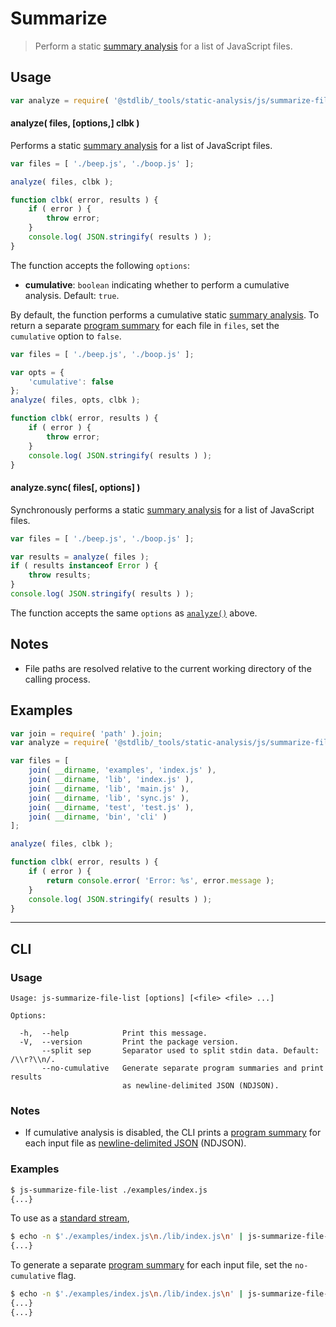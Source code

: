 <!--

@license Apache-2.0

Copyright (c) 2018 The Stdlib Authors.

Licensed under the Apache License, Version 2.0 (the "License");
you may not use this file except in compliance with the License.
You may obtain a copy of the License at

   http://www.apache.org/licenses/LICENSE-2.0

Unless required by applicable law or agreed to in writing, software
distributed under the License is distributed on an "AS IS" BASIS,
WITHOUT WARRANTIES OR CONDITIONS OF ANY KIND, either express or implied.
See the License for the specific language governing permissions and
limitations under the License.

-->

# Summarize

> Perform a static [summary analysis][@stdlib/_tools/static-analysis/js/incr/program-summary] for a list of JavaScript files.

<!-- Section to include introductory text. Make sure to keep an empty line after the intro `section` element and another before the `/section` close. -->

<section class="intro">

</section>

<!-- /.intro -->

<!-- Package usage documentation. -->

<section class="usage">

## Usage

```javascript
var analyze = require( '@stdlib/_tools/static-analysis/js/summarize-file-list' );
```

<a name="analyze-async"></a>

#### analyze( files, \[options,] clbk )

Performs a static [summary analysis][@stdlib/_tools/static-analysis/js/incr/program-summary] for a list of JavaScript files.

```javascript
var files = [ './beep.js', './boop.js' ];

analyze( files, clbk );

function clbk( error, results ) {
    if ( error ) {
        throw error;
    }
    console.log( JSON.stringify( results ) );
}
```

The function accepts the following `options`:

-   **cumulative**: `boolean` indicating whether to perform a cumulative analysis. Default: `true`.

By default, the function performs a cumulative static [summary analysis][@stdlib/_tools/static-analysis/js/incr/program-summary]. To return a separate [program summary][@stdlib/_tools/static-analysis/js/program-summary] for each file in `files`, set the `cumulative` option to `false`.

```javascript
var files = [ './beep.js', './boop.js' ];

var opts = {
    'cumulative': false
};
analyze( files, opts, clbk );

function clbk( error, results ) {
    if ( error ) {
        throw error;
    }
    console.log( JSON.stringify( results ) );
}
```

#### analyze.sync( files\[, options] )

Synchronously performs a static [summary analysis][@stdlib/_tools/static-analysis/js/incr/program-summary] for a list of JavaScript files.

```javascript
var files = [ './beep.js', './boop.js' ];

var results = analyze( files );
if ( results instanceof Error ) {
    throw results;
}
console.log( JSON.stringify( results ) );
```

The function accepts the same `options` as [`analyze()`](#analyze-async) above.

</section>

<!-- /.usage -->

<!-- Package usage notes. Make sure to keep an empty line after the `section` element and another before the `/section` close. -->

<section class="notes">

## Notes

-   File paths are resolved relative to the current working directory of the calling process.

</section>

<!-- /.notes -->

<!-- Package usage examples. -->

<section class="examples">

## Examples

<!-- eslint no-undef: "error" -->

```javascript
var join = require( 'path' ).join;
var analyze = require( '@stdlib/_tools/static-analysis/js/summarize-file-list' );

var files = [
    join( __dirname, 'examples', 'index.js' ),
    join( __dirname, 'lib', 'index.js' ),
    join( __dirname, 'lib', 'main.js' ),
    join( __dirname, 'lib', 'sync.js' ),
    join( __dirname, 'test', 'test.js' ),
    join( __dirname, 'bin', 'cli' )
];

analyze( files, clbk );

function clbk( error, results ) {
    if ( error ) {
        return console.error( 'Error: %s', error.message );
    }
    console.log( JSON.stringify( results ) );
}
```

</section>

<!-- /.examples -->

<!-- Section for describing a command-line interface. -->

* * *

<section class="cli">

## CLI

<!-- CLI usage documentation. -->

<section class="usage">

### Usage

```text
Usage: js-summarize-file-list [options] [<file> <file> ...]

Options:

  -h,  --help            Print this message.
  -V,  --version         Print the package version.
       --split sep       Separator used to split stdin data. Default: /\\r?\\n/.
       --no-cumulative   Generate separate program summaries and print results
                         as newline-delimited JSON (NDJSON).
```

</section>

<!-- /.usage -->

<!-- CLI usage notes. Make sure to keep an empty line after the `section` element and another before the `/section` close. -->

<section class="notes">

### Notes

-   If cumulative analysis is disabled, the CLI prints a [program summary][@stdlib/_tools/static-analysis/js/program-summary] for each input file as [newline-delimited JSON][ndjson] (NDJSON).

</section>

<!-- /.notes -->

<!-- CLI usage examples. -->

<section class="examples">

### Examples

```bash
$ js-summarize-file-list ./examples/index.js
{...}
```

To use as a [standard stream][standard-streams],

```bash
$ echo -n $'./examples/index.js\n./lib/index.js\n' | js-summarize-file-list
{...}
```

To generate a separate [program summary][@stdlib/_tools/static-analysis/js/program-summary] for each input file, set the `no-cumulative` flag.

```bash
$ echo -n $'./examples/index.js\n./lib/index.js\n' | js-summarize-file-list --no-cumulative
{...}
{...}
```

</section>

<!-- /.examples -->

</section>

<!-- /.cli -->

<!-- Section to include cited references. If references are included, add a horizontal rule *before* the section. Make sure to keep an empty line after the `section` element and another before the `/section` close. -->

<section class="references">

</section>

<!-- /.references -->

<!-- Section for all links. Make sure to keep an empty line after the `section` element and another before the `/section` close. -->

<section class="links">

[@stdlib/_tools/static-analysis/js/incr/program-summary]: https://github.com/stdlib-js/stdlib

[@stdlib/_tools/static-analysis/js/program-summary]: https://github.com/stdlib-js/stdlib

[ndjson]: http://specs.frictionlessdata.io/ndjson/

[standard-streams]: https://en.wikipedia.org/wiki/Standard_streams

</section>

<!-- /.links -->
